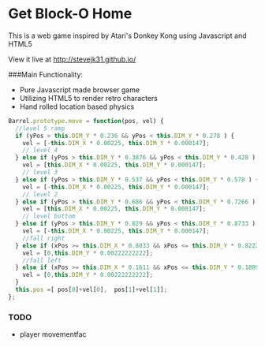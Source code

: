 # Get Block-O Home

This is a web game inspired by Atari's Donkey Kong using Javascript and HTML5

View it live at http://stevejk31.github.io/

###Main Functionality:
* Pure Javascript made browser game
* Utilizing HTML5 to render retro characters
* Hand rolled location based physics

```javascript
Barrel.prototype.move = function(pos, vel) {
  //level 5 ramp
  if (yPos > this.DIM_Y * 0.236 && yPos < this.DIM_Y * 0.278 ) {
    vel = [-this.DIM_X * 0.00225, this.DIM_Y * 0.000147];
    // level 4
  } else if (yPos > this.DIM_Y * 0.3876 && yPos < this.DIM_Y * 0.428 ) {
    vel = [this.DIM_X * 0.00225, this.DIM_Y * 0.000147];
    // level 3
  } else if (yPos > this.DIM_Y * 0.537 && yPos < this.DIM_Y * 0.578 ) {
    vel = [-this.DIM_X * 0.00225, this.DIM_Y * 0.000147];
    // level 2
  } else if (yPos > this.DIM_Y * 0.686 && yPos < this.DIM_Y * 0.7266 ) {
    vel = [this.DIM_X * 0.00225, this.DIM_Y * 0.000147];
    // level bottom
  } else if (yPos > this.DIM_Y * 0.829 && yPos < this.DIM_Y * 0.8733 ) {
    vel = [-this.DIM_X * 0.00225, this.DIM_Y * 0.000147];
    //fall right
  } else if (xPos >= this.DIM_X * 0.8033 && xPos <= this.DIM_Y * 0.8222 ){
    vel = [0,this.DIM_Y * 0.00222222222];
    //fall left
  } else if (xPos >= this.DIM_X * 0.1611 && xPos <= this.DIM_Y * 0.1889 ){
    vel = [0,this.DIM_Y * 0.00222222222];
  }
  this.pos =[ pos[0]+vel[0],  pos[1]+vel[1]];
};
```


### TODO
* player movementfac
